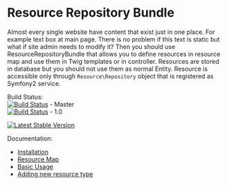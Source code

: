 # Resource Repository Bundle

Almost every single website have content that exist just in one place. For example text box at main page.
There is no problem if this text is static but what if site admin needs to modify it?
Then you should use ResourceRepositoryBundle that allows you to define resources in resource map and use them in Twig
templates or in controller. Resources are stored in database but you should not use them as normal Entity.
Resource is accessible only through ``Resource\Repository`` object that is registered as Symfony2 service.

Build Status:  
[![Build Status](https://travis-ci.org/fsi-open/resource-repository-bundle.png?branch=master)](https://travis-ci.org/fsi-open/resource-repository-bundle) - Master  
[![Build Status](https://travis-ci.org/fsi-open/resource-repository-bundle.png?branch=1.0)](https://travis-ci.org/fsi-open/resource-repository-bundle) - 1.0  

[![Latest Stable Version](https://poser.pugx.org/fsi/resource-repository-bundle/v/stable.png)](https://packagist.org/packages/fsi/resource-repository-bundle)


Documentation:

* [Installation](Resources/docs/installation.md)
* [Resource Map](Resources/docs/resource_map.md)
* [Basic Usage](Resources/docs/basic_usage.md)
* [Adding new resource type](Resources/docs/adding_new_resource_type.md)
